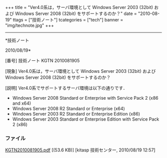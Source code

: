 ﻿+++
title = "Ver4.0系は，サーバ環境として Windows Server 2003 (32bit) および Windows Server 2008 (32bit) をサポートするのか？"
date = "2010-08-19"
ttags = ["技術ノート"]
tcategories = ["tech"]
banner = "img/technote.jpg"
+++

-----------------------------------------------------------------------------------------------------------------------------

*技術ノート

2010/08/19*


[番号]
技術ノート KGTN 2010081905

[現象]
Ver4.0系は，サーバ環境として Windows Server 2003 (32bit) および Windows
Server 2008 (32bit) をサポートするのか？

[説明]
Ver4.0系でサポートするサーバ環境は以下の通りです．

-   Windows Server 2008 Standard or Enterprise with Service Pack 2 (x86
    and x64)
-   Windows Server 2008 R2 Standard or Enterprise (x64)
-   Windows Server 2003 R2 Standard or Enterprise Edition (x86)
-   Windows Server 2003 Standard or Enterprise Edition with Service Pack
    2 (x86)


### ファイル

 
 


[KGTN2010081905.pdf](http://techreport.kitasp.net/attachments/download/282/KGTN2010081905.pdf)
 [(53.6 KB)] [kitasp 技術センター, 2010/08/19
12:57]


 


 

